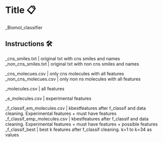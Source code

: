 # Title 📋

_Biomol_classifier <br/>

## Instructions 🛠️

_cns_smiles.txt | original txt with cns smiles and names <br/>
_non_cns_smiles.txt | original txt with  non cns smiles and names <br/>

_cns_molecues.csv | only cns molecules with all features <br/>
_non_cns_molecues.csv | only non ns molecules with all features <br/>

_molecules.csv | all features <br/>

_e_molecules.csv | experimental features <br/>

_f_classif_em_molecules.csv | kbestfeatures after f_classif and data cleaning. Experimental features + must have features <br/>
_f_classif_emp_molecules.csv | kbestfeatures after f_classif and data cleaning. Experimental features + must have features + possible features <br/>
_f_classif_best | best k features after f_classif cleaning. k=1 to k=34 as values <br/>
